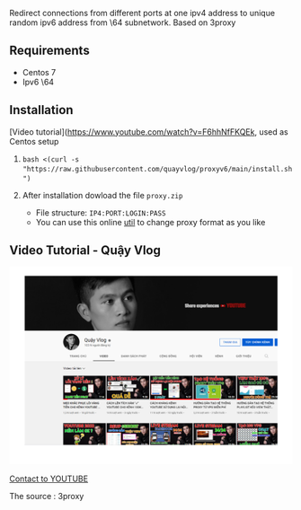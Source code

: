 Redirect connections from different ports at one ipv4 address to unique random ipv6 address from \64 subnetwork. Based on 3proxy

## Requirements
- Centos 7
- Ipv6 \64

## Installation
[Video tutorial](https://www.youtube.com/watch?v=F6hhNfFKQEk, used as Centos setup

1. `bash <(curl -s "https://raw.githubusercontent.com/quayvlog/proxyv6/main/install.sh")`

1. After installation dowload the file `proxy.zip`
   * File structure: `IP4:PORT:LOGIN:PASS`
   * You can use this online [util](https://www.youtube.com/watch?v=F6hhNfFKQEk
) to change proxy format as you like

## Video Tutorial - Quậy Vlog


![pic](pic.png)


[Contact to YOUTUBE](https://www.youtube.com/watch?v=F6hhNfFKQEk)

The source : 3proxy
